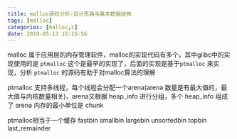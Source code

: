 ```yaml
---
title: malloc源码分析-设计思路与基本数据结构
tags: [malloc]
categories: [malloc,c]
date: 2019-05-13 15:15:56
---
```

malloc 属于应用层的内存管理软件，malloc的实现代码有多个，其中glibc中的实现使用的是 `ptmalloc` 这个是最早的实现了，后面的实现是基于`ptmalloc` 来实现，分析 `ptmalloc` 的源码有助于对malloc算法的理解
<!-- more -->

ptmalloc 支持多线程，每个线程会分配一个arena(arena 数量是有最大值的，最大值与内核数量相关)，arena又根据 heap_info 进行分组，多个 heap_info 组成了 arena
内存的最小单位是 chunk

ptmalloc相当于一个缓存 fastbin smallbin largebin unsortedbin topbin last_remainder



